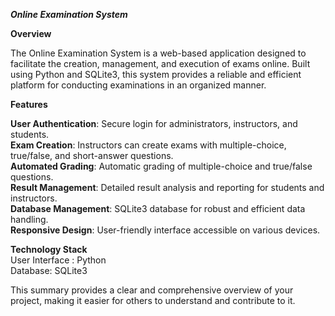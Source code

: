 ***Online Examination System***

__Overview__

The Online Examination System is a web-based application designed to facilitate the creation, management, and execution of exams online. 
Built using Python and SQLite3, this system provides a reliable and efficient platform for conducting examinations in an organized manner.


**Features**

**User Authentication**: Secure login for administrators, instructors, and students.  
**Exam Creation**: Instructors can create exams with multiple-choice, true/false, and short-answer questions.  
**Automated Grading**: Automatic grading of multiple-choice and true/false questions.  
**Result Management**: Detailed result analysis and reporting for students and instructors.  
**Database Management**: SQLite3 database for robust and efficient data handling.  
**Responsive Design**: User-friendly interface accessible on various devices.  

**Technology Stack**  
User Interface : Python  
Database: SQLite3  


This summary provides a clear and comprehensive overview of your project, making it
easier for others to understand and contribute to it.
